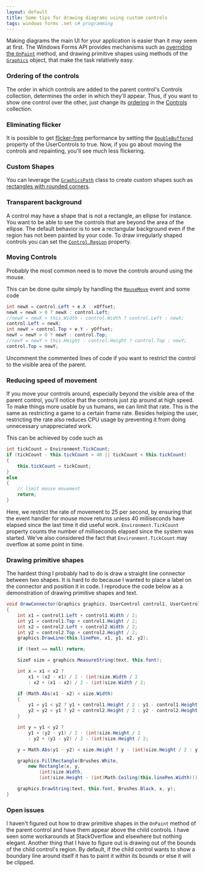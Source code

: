 ```yaml
---
layout: default
title: Some tips for drawing diagrams using custom controls
tags: windows forms .net c# programming
---
```


Making diagrams the main UI for your application is easier than it may seem at first. The Windows Forms API provides mechanisms such as [overriding the `OnPaint`](http://msdn.microsoft.com/en-us/library/cksxshce.aspx) method, and drawing primitive shapes using methods of the [`Graphics`](http://msdn.microsoft.com/en-us/library/system.drawing.graphics.aspx) object, that make the task relatively easy.

### Ordering of the controls

The order in which controls are added to the parent control's Controls collection, determines the order in which they'll appear. Thus, if you want to show one control over the other, just change its [ordering](http://msdn.microsoft.com/en-us/library/system.windows.forms.control.controlcollection.setchildindex.aspx) in the [Controls](http://msdn.microsoft.com/en-us/library/system.windows.forms.control.controls.aspx) collection.

### Eliminating flicker

It is possible to get [flicker-free](http://www.codeproject.com/Articles/12870/Don-t-Flicker-Double-Buffer) performance by setting the [`DoubleBuffered`](http://msdn.microsoft.com/en-us/library/system.windows.forms.control.doublebuffered.aspx) property of the UserControls to true. Now, if you go about moving the controls and repainting, you'll see much less flickering.

### Custom Shapes

You can leverage the [`GraphicsPath`](http://msdn.microsoft.com/en-us/library/system.drawing.drawing2d.graphicspath.aspx) class to create custom shapes such as [rectangles with rounded corners](http://www.gutgames.com/post/Drawing-a-Box-With-Rounded-Corners-in-C.aspx).

### Transparent background

A control may have a shape that is not a rectangle, an ellipse for instance. You want to be able to see the controls that are beyond the area of the ellipse. The default behavior is to see a rectangular background even if the region has not been painted by your code. To draw irregularly shaped controls you can set the [`Control.Region`](http://msdn.microsoft.com/en-us/library/system.windows.forms.control.region.aspx) property.

### Moving Controls

Probably the most common need is to move the controls around using the mouse.

This can be done quite simply by handling the [`MouseMove`](http://msdn.microsoft.com/en-us/library/system.windows.forms.control.mousemove.aspx) event and some code

```c#
int newX = control.Left + e.X - xOffset;
newX = newX > 0 ? newX : control.Left;
//newX = newX > this.Width - control.Width ? control.Left : newX;
control.Left = newX;
int newY = control.Top + e.Y - yOffset;
newY = newY > 0 ? newY : control.Top;
//newY = newY > this.Height - control.Height ? control.Top : newY;
control.Top = newY;
```

Uncomment the commented lines of code if you want to restrict the control to the visible area of the parent.

### Reducing speed of movement

If you move your controls around, especially beyond the visible area of the parent control, you'll notice that the controls just zip around at high speed. To make things more usable by us humans, we can limit that rate. This is the same as restricting a game to a certain frame rate. Besides helping the user, restricting the rate also reduces CPU usage by preventing it from doing unnecessary unappreciated work.

This can be achieved by code such as

```c#
int tickCount = Environment.TickCount;
if (tickCount - this.tickCount > 40 || tickCount < this.tickCount)
{
    this.tickCount = tickCount;
}
else
{
    // limit mouse movement
    return;
}
```

Here, we restrict the rate of movement to 25 per second, by ensuring that the event handler for mouse move returns unless 40 milliseconds have elapsed since the last time it did useful work. `Environment.TickCount` property counts the number of milliseconds elapsed since the system was started. We've also considered the fact that `Environment.TickCount` may overflow at some point in time.

### Drawing primitive shapes

The hardest thing I probably had to do is draw a straight line connector between two shapes. It is hard to do because I wanted to place a label on the connector and position it in code. I reproduce the code below as a demonstration of drawing primitive shapes and text.

```c#
void drawConnector(Graphics graphics, UserControl control1, UserControl control2, string text)
{
    int x1 = control1.Left + control1.Width / 2;
    int y1 = control1.Top + control1.Height / 2;
    int x2 = control2.Left + control2.Width / 2;
    int y2 = control2.Top + control2.Height / 2;
    graphics.DrawLine(this.linePen, x1, y1, x2, y2);

    if (text == null) return;

    SizeF size = graphics.MeasureString(text, this.font);

    int x = x1 < x2 ? 
        x1 + (x2 - x1) / 2 - (int)size.Width / 2
        : x2 + (x1 - x2) / 2 - (int)size.Width / 2;

    if (Math.Abs(x1 - x2) < size.Width)
    {
        y1 = y1 < y2 ? y1 + control1.Height / 2 : y1 - control1.Height / 2;
        y2 = y2 < y1 ? y2 + control2.Height / 2 : y2 - control2.Height / 2;
    }

    int y = y1 < y2 ? 
        y1 + (y2 - y1) / 2 - (int)size.Height / 2
        : y2 + (y1 - y2) / 2 - (int)size.Height / 2;

    y = Math.Abs(y1 - y2) < size.Height ? y - (int)size.Height / 2 : y;

    graphics.FillRectangle(Brushes.White, 
        new Rectangle(x, y, 
            (int)size.Width, 
            (int)size.Height - (int)Math.Ceiling(this.linePen.Width)));

    graphics.DrawString(text, this.font, Brushes.Black, x, y);
}
```

### Open issues

I haven't figured out how to draw primitive shapes in the `OnPaint` method of the parent control and have them appear above the child controls. I have seen some workarounds at StackOverflow and elsewhere but nothing elegant. Another thing that I have to figure out is drawing out of the bounds of the child control's region. By default, if the child control wants to show a boundary line around itself it has to paint it within its bounds or else it will be clipped.
